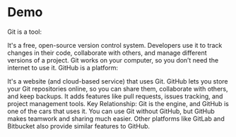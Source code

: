 # Demo
Git is a tool:

It's a free, open-source version control system.
Developers use it to track changes in their code, collaborate with others, and manage different versions of a project.
Git works on your computer, so you don’t need the internet to use it.
GitHub is a platform:

It's a website (and cloud-based service) that uses Git.
GitHub lets you store your Git repositories online, so you can share them, collaborate with others, and keep backups.
It adds features like pull requests, issues tracking, and project management tools.
Key Relationship:
Git is the engine, and GitHub is one of the cars that uses it.
You can use Git without GitHub, but GitHub makes teamwork and sharing much easier.
Other platforms like GitLab and Bitbucket also provide similar features to GitHub.
